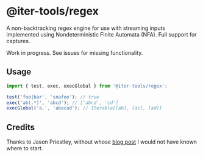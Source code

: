 # @iter-tools/regex

A non-backtracking regex engine for use with streaming inputs implemented using Nondeterministic Finite Automata (NFA). Full support for captures.

Work in progress. See issues for missing functionality.

## Usage

```js
import { test, exec, execGlobal } from '@iter-tools/regex';

test('foo|bar', 'snafoo'); // true
exec('ab(.*)', 'abcd'); // ['abcd', 'cd']
execGlobal('a.', 'abacad'); // Iterable[[ab], [ac], [ad]]
```

## Credits

Thanks to Jason Priestley, without whose [blog post](https://jasonhpriestley.com/regex) I would not have known where to start.
